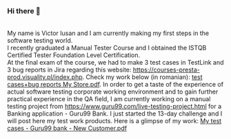 ### Hi there 👋

  <br> My name is Victor Iusan and I am currently making my first steps in the software testing world. <br />
  I recently graduated a Manual Tester Course and I obtained the ISTQB Certified Tester Foundation Level Certification. <br />
  At the final exam of the course, we had to make 3 test cases in TestLink and 3 bug reports in Jira regarding this website: https://courses-presta-prod.visuality.pl/index.php.
  Check my work below (in romanian): [test cases+bug reports My Store.pdf](https://github.com/victor-iusan/victor-iusan/files/9792182/test.cases%2Bbug.reports.My.Store.pdf).
  In order to get a taste of the experience of actual software testing corporate working environment and to gain further practical experience in the QA field, I am currently working on a manual testing project from https://www.guru99.com/live-testing-project.html for a Banking application - Guru99 Bank. I just started the 13-day challenge and I will post here my test work products. Here is a glimpse of my work: [My test cases - Guru99 bank - New Customer.pdf](https://github.com/victor-iusan/victor-iusan/files/9675060/My.test.cases.-.Guru99.bank.-.New.Customer.pdf)



